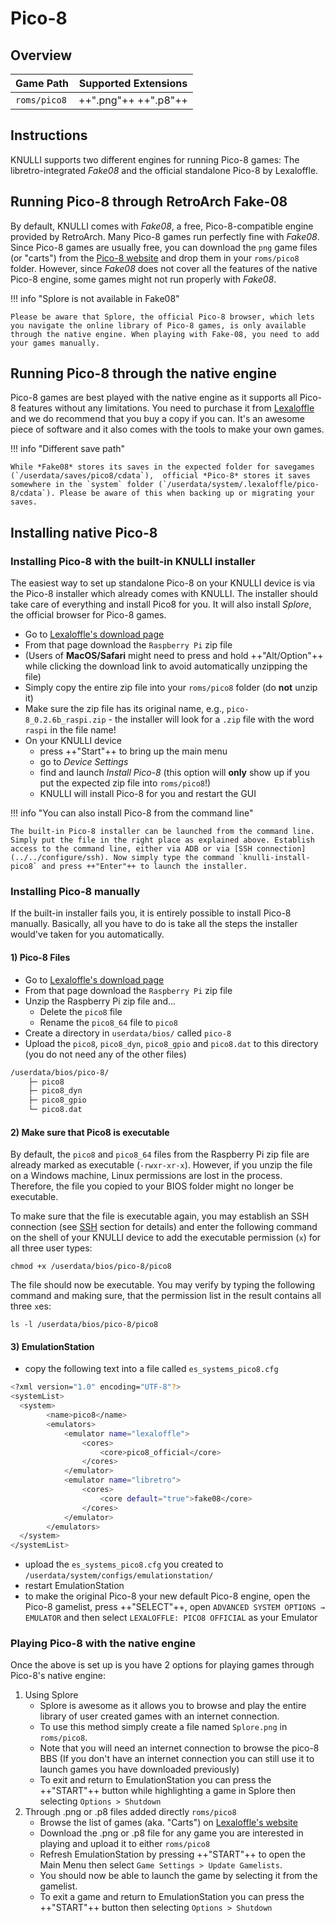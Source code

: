 # Pico-8

## Overview

| Game Path | Supported Extensions |
| --- | --- |
| `roms/pico8` | ++".png"++ ++".p8"++ |

## Instructions

KNULLI supports two different engines for running Pico-8 games: The libretro-integrated *Fake08* and the official standalone Pico-8 by Lexaloffle.

## Running Pico-8 through RetroArch Fake-08

By default, KNULLI comes with *Fake08*, a free, Pico-8-compatible engine provided by RetroArch. Many Pico-8 games run perfectly fine with *Fake08*. Since Pico-8 games are usually free, you can download the `png` game files (or "carts") from the [Pico-8 website](https://www.lexaloffle.com/bbs/?cat=7&carts_tab=1#mode=carts&sub=2) and drop them in your `roms/pico8` folder. However, since *Fake08* does not cover all the features of the native Pico-8 engine, some games might not run properly with *Fake08*.

!!! info "Splore is not available in Fake08"

    Please be aware that Splore, the official Pico-8 browser, which lets you navigate the online library of Pico-8 games, is only available through the native engine. When playing with Fake-08, you need to add your games manually.

## Running Pico-8 through the native engine

Pico-8 games are best played with the native engine as it supports all Pico-8 features without any limitations.  You need to purchase it from [Lexaloffle](https://www.lexaloffle.com/pico-8.php) and we do recommend that you buy a copy if you can. It's an awesome piece of software and it also comes with the tools to make your own games.

!!! info "Different save path"

    While *Fake08* stores its saves in the expected folder for savegames (`/userdata/saves/pico8/cdata`),  official *Pico-8* stores it saves somewhere in the `system` folder (`/userdata/system/.lexaloffle/pico-8/cdata`). Please be aware of this when backing up or migrating your saves.

## Installing native Pico-8

### Installing Pico-8 with the built-in KNULLI installer

The easiest way to set up standalone Pico-8 on your KNULLI device is via the Pico-8 installer which already comes with KNULLI. The installer should take care of everything and install Pico8 for you. It will also install *Splore*, the official browser for Pico-8 games.

- Go to [Lexaloffle's download page](https://www.lexaloffle.com/games.php?page=updates)
- From that page download the `Raspberry Pi` zip file
- (Users of **MacOS/Safari** might need to press and hold ++"Alt/Option"++ while clicking the download link to avoid automatically unzipping the file)
- Simply copy the entire zip file into your `roms/pico8` folder (do **not** unzip it)
- Make sure the zip file has its original name, e.g., `pico-8_0.2.6b_raspi.zip` - the installer will look for a `.zip` file with the word `raspi` in the file name!
- On your KNULLI device
    - press ++"Start"++ to bring up the main menu
    - go to *Device Settings*
    - find and launch *Install Pico-8* (this option will **only** show up if you put the expected zip file into `roms/pico8`!)
    - KNULLI will install Pico-8 for you and restart the GUI

!!! info "You can also install Pico-8 from the command line"

    The built-in Pico-8 installer can be launched from the command line. Simply put the file in the right place as explained above. Establish access to the command line, either via ADB or via [SSH connection](../../configure/ssh). Now simply type the command `knulli-install-pico8` and press ++"Enter"++ to launch the installer.

### Installing Pico-8 manually

If the built-in installer fails you, it is entirely possible to install Pico-8 manually. Basically, all you have to do is take all the steps the installer would've taken for you automatically.

#### 1) Pico-8 Files

- Go to [Lexaloffle's download page](https://www.lexaloffle.com/games.php?page=updates)
- From that page download the `Raspberry Pi` zip file
- Unzip the Raspberry Pi zip file and...
    - Delete the `pico8` file
    - Rename the `pico8_64` file to `pico8`
- Create a directory in `userdata/bios/` called `pico-8`
- Upload the `pico8`, `pico8_dyn`, `pico8_gpio` and `pico8.dat` to this directory (you do not need any of the other files)
``` bash title="Final Folder Structure"
/userdata/bios/pico-8/
    ├─ pico8
    ├─ pico8_dyn
    ├─ pico8_gpio
    └─ pico8.dat
```

#### 2) Make sure that Pico8 is executable

By default, the `pico8` and `pico8_64` files from the Raspberry Pi zip file are already marked as executable (`-rwxr-xr-x`). However, if you unzip the file on a Windows machine, Linux permissions are lost in the process. Therefore, the file you copied to your BIOS folder might no longer be executable.

To make sure that the file is executable again, you may establish an SSH connection (see [SSH](../../configure/ssh) section for details) and enter the following command on the shell of your KNULLI device to add the executable permission (`x`) for all three user types:

```
chmod +x /userdata/bios/pico-8/pico8
```

The file should now be executable. You may verify by typing the following command and making sure, that the permission list in the result contains all three `x`es:

```
ls -l /userdata/bios/pico-8/pico8
```

#### 3) EmulationStation

- copy the following text into a file called `es_systems_pico8.cfg`
``` bash title="es_systems_pico8.cfg"
<?xml version="1.0" encoding="UTF-8"?>
<systemList>
  <system>
        <name>pico8</name>
	    <emulators>
            <emulator name="lexaloffle">
                <cores>
                    <core>pico8_official</core>
                </cores>
            </emulator>
            <emulator name="libretro">
                <cores>
                    <core default="true">fake08</core>
                </cores>
            </emulator>
        </emulators>
  </system>
</systemList>
```
- upload the `es_systems_pico8.cfg` you created to `/userdata/system/configs/emulationstation/`
- restart EmulationStation
- to make the original Pico-8 your new default Pico-8 engine, open the Pico-8 gamelist, press ++"SELECT"++, open `ADVANCED SYSTEM OPTIONS → EMULATOR` and then select `LEXALOFFLE: PICO8 OFFICIAL` as your Emulator

### Playing Pico-8 with the native engine

Once the above is set up is you have 2 options for playing games through Pico-8's native engine:

1. Using Splore
    - Splore is awesome as it allows you to browse and play the entire library of user created games with an internet connection.  
    - To use this method simply create a file named `Splore.png` in `roms/pico8`.
    - Note that you will need an internet connection to browse the pico-8 BBS (If you don't have an internet connection you can still use it to launch games you have downloaded previously)
    - To exit and return to EmulationStation you can press the ++"START"++ button while highlighting a game in Splore then selecting `Options > Shutdown`
2. Through .png or .p8 files added directly `roms/pico8`
    - Browse the list of games (aka. "Carts") on [Lexaloffle's website](https://www.lexaloffle.com/bbs/?cat=7&carts_tab=1#mode=carts&sub=2)
    - Download the .png or .p8 file for any game you are interested in playing and upload it to either `roms/pico8`
    - Refresh EmulationStation by pressing ++"START"++ to open the Main Menu then select `Game Settings > Update Gamelists`.
    - You should now be able to launch the game by selecting it from the gamelist.
    - To exit a game and return to EmulationStation you can press the ++"START"++ button then selecting `Options > Shutdown`
